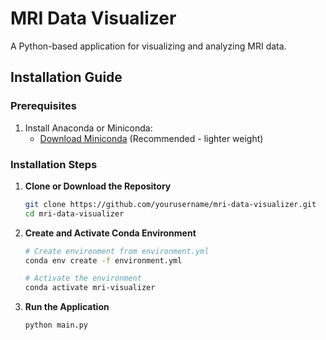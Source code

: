 # MRI Data Visualizer

A Python-based application for visualizing and analyzing MRI data.

## Installation Guide

### Prerequisites

1. Install Anaconda or Miniconda:
   - [Download Miniconda](https://docs.conda.io/en/latest/miniconda.html) (Recommended - lighter weight)

### Installation Steps

1. **Clone or Download the Repository**
   ```bash
   git clone https://github.com/yourusername/mri-data-visualizer.git
   cd mri-data-visualizer
   ```

2. **Create and Activate Conda Environment**
   ```bash
   # Create environment from environment.yml
   conda env create -f environment.yml

   # Activate the environment
   conda activate mri-visualizer
   ```

3. **Run the Application**
   ```bash
   python main.py
   ```

